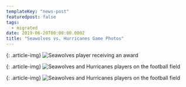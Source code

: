 ```yaml
---
templateKey: "news-post"
featuredpost: false
tags:
  - migrated
date: 2019-06-20T00:00:00.000Z
title: "Seawolves vs. Hurricanes Game Photos"
---
```

{: .article-img}
![Seawolves player receiving an award](/img/posts/2017-09-28/SeaWolves-8.jpg)

{: .article-img}
![Seawolves and Hurricanes players on the football field](/img/posts/2017-09-28/SeaWolves-23.jpg)

{: .article-img}
![Seawolves and Hurricanes players on the football field](/img/posts/2017-09-28/SeaWolves-28.jpg)
